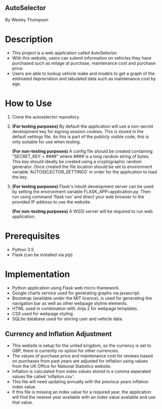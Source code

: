 ## AutoSelector

By Wesley Thompson

# Description

* This project is a web application called AutoSelector.
* With this website, users can submit information on vehicles they have purchased such as milage at purchase, maintenance cost and purchase price.
* Users are able to lookup vehicle make and models to get a graph of the estimated depreciation and tabulated data such as maintenance cost by age.

# How to Use
1. Clone the autoselector repository.

2. **(For testing purposes)** By default the application will use a non-secret development key for signing session cookies. This is stored in the default settings file. As this is part of the publicly visible code, this is only suitable for use when testing.

    **(For non-testing purposes)** A config file should be created containing "SECRET_KEY = ####" where #### is a long random string of bytes. This key should ideally be created using a cryptographic random generator. Once created the file location should be set to environment variable 'AUTOSELECTOR_SETTINGS' in order for the application to load the key.

3. **(For testing purposes)** Flask's inbuilt development server can be used by setting the environment variable FLASK_APP=application.py. Then run using command 'flask run' and direct your web browser to the provided IP address to use the website.

    **(For non-testing purposes)** A WSGI server will be required to run web application.

# Prerequisites
* Python 3.5
* Flask (can be installed via pip)

# Implementation
* Python application using Flask web micro-framework.
* Google charts service used for generating graphs via javascript.
* Bootstrap (available under the MIT licence), is used for generating the navigation bar as well as other webpage styline elements.
* HTML used in combination with Jinja 2 for webpage templates.
* CSS used for webpage styling.
* SQLite database used for storing user and vehicle data.

## Currency and Inflation Adjustment

* This website is setup for the united kingdom, so the currency is set to GBP, there is currently no option for other currencies.
* The values of purchase price and maintenance cost for reviews based on purchases from past years are adjusted for inflation using values from the UK Office for National Statistics website.
* Inflation is calculated from index values stored in a comma seperated values file called 'inflation.csv'.
* This file will need updating annually with the previous years inflation index value.
* If this file is missing an index value for a required year, the application will find the nearest year available with an index value available and use that value.